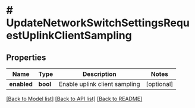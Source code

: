 # # UpdateNetworkSwitchSettingsRequestUplinkClientSampling

## Properties

Name | Type | Description | Notes
------------ | ------------- | ------------- | -------------
**enabled** | **bool** | Enable uplink client sampling | [optional]

[[Back to Model list]](../../README.md#models) [[Back to API list]](../../README.md#endpoints) [[Back to README]](../../README.md)
